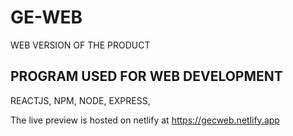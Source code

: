 # GE-WEB

WEB VERSION OF THE PRODUCT

## PROGRAM USED FOR WEB DEVELOPMENT

REACTJS, NPM, NODE, EXPRESS,

The live preview is hosted on netlify at
https://gecweb.netlify.app
